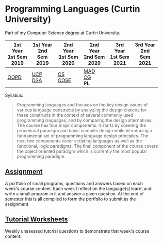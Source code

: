 # Programming Languages (Curtin University)

Part of my Computer Science degree at Curtin University.

1st Year <br> 1st Sem <br> 2019 | 1st Year <br> 2nd Sem <br> 2019 | 2nd Year <br> 1st Sem <br> 2020 | 2nd Year <br> 2nd Sem <br> 2020 | 3rd Year <br> 1st Sem <br> 2021 | 3rd Year <br> 2nd Sem <br> 2021  
--- | --- | --- | --- | --- | --- |
[OOPD](https://github.com/Alecadabra/OOPD) | [UCP](https://github.com/Alecadabra/UCP)<br>[DSA](https://github.com/Alecadabra/DSA) | [OS](https://github.com/Alecadabra/OS)<br>[OOSE](https://github.com/Alecadabra/OOSE) | [MAD](https://github.com/Alecadabra/MAD)<br>[CG](https://github.com/Alecadabra/CG)<br>**PL**

Syllabus:

> Programming languages and focuses on the key design issues of various language constructs by analyzing the design choices for these constructs in the context of several commonly used programming languages, and by comparing the design alternatives. The course has four major components. It starts by covering the procedural paradigm and basic compiler design while introducing a fundamental set of programming language design principles. The next two components cover scripting languages as well as the functional, logic paradigms. The final component of the course covers the object oriented paradigm which is currently the most popular programming paradigm.

## [Assignment](Assignment)

A portfolio of small programs, questions and answers based on each week's course
content. Each week I reflect on the language(s) learnt and write a small program
in it and answer a given question. At the end of semester this is all compiled to
form the portfolio to submit as the assignment.

## [Tutorial Worksheets](Tutorial%20Worksheets)

Weekly unasessed tutorial questions to demonstrate that week's course content.
